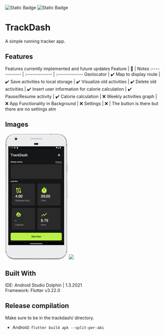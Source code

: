 ![Static Badge](https://img.shields.io/badge/Dart-0175C2?style=flat&logo=dart)
![Static Badge](https://img.shields.io/badge/Flutter-02569B?style=flat&logo=flutter)

# TrackDash
A simple running tracker app. 

## Features
Features currently implemented and future updates 
Feature | 📱  | Notes
:------------ | :------------- | :-------------
Geolocator     | ✔️
Map to display route  | ✔️
Save activities to local storage  | ✔️
Visualize old activities | ✔️
Delete old activities | ✔️
Insert user information for calorie calculation | ✔️
Pause/Resume activity | ✔️
Calorie calculation | ❌ 
Weekly activities graph | ❌
App Functionality in Background | ❌
Settings | ❌ | The button is there but there are no settings atm

## Images
<img src="trackdash/img/Screenshot_20240613_234512.png"  width="40%" >
<img src="trackdash/img/Screenshot_20240614_090517"  width="40%" >



## Built With
IDE: Android Studio Dolphin | 1.3.2021
</br>
Framework: Flutter v3.22.0

## Release compilation
Make sure to be in the trackdash/ directory. 
- Android: ```flutter build apk --split-per-abi```
